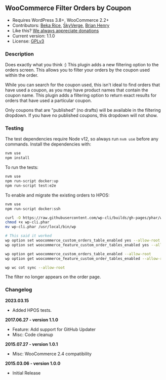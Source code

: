 ## WooCommerce Filter Orders by Coupon

 - Requires WordPress 3.8+, WooCommerce 2.2+
 - Contributors: [Beka Rice](http://github.com/bekarice), [SkyVerge](http://github.com/skyverge/), [Brian Henry](https://BrianHenry.ie)
 - Like this? [We always appreciate donations](https://www.paypal.com/cgi-bin/webscr?cmd=_xclick&business=paypal@skyverge.com&item_name=Donation+for+WooCommerce+Filter+Orders)
 - Current version: 1.1.0
 - License: [GPLv3](http://www.gnu.org/licenses/gpl-3.0.html)
 
### Description
 
Does exactly what you think :) This plugin adds a new filtering option to the orders screen. This allows you to filter your orders by the coupon used within the order.

While you can search for the coupon used, this isn't ideal to find orders that have used a coupon, as you may have product names that contain the coupon name. This plugin adds a filtering option to return exact results for orders that have used a particular coupon.

Only coupons that are "published" (no drafts) will be available in the filtering dropdown.  If you have no published coupons, this dropdown will not show.

### Testing

The test dependencies require Node v12, so always run `nvm use` before any commands. Install the dependencies with:

```bash
nvm use
npm install
```

To run the tests:

```bash
nvm use
npm run-script docker:up
npm run-script test:e2e
```

To enable and migrate the existing orders to HPOS:

```bash
nvm use
npm run-script docker:ssh

curl -O https://raw.githubusercontent.com/wp-cli/builds/gh-pages/phar/wp-cli.phar
chmod +x wp-cli.phar
mv wp-cli.phar /usr/local/bin/wp

# This said it worked
wp option set woocommerce_custom_orders_table_enabled yes --allow-root
wp option set woocommerce_feature_custom_order_tables_enabled yes --allow-root

wp option get woocommerce_custom_orders_table_enabled --allow-root
wp option get woocommerce_feature_custom_order_tables_enabled --allow-root

wp wc cot sync --allow-root
```

The filter no longer appears on the order page.

### Changelog

**2023.03.15**

* Added HPOS tests.

**2017.06.27 - version 1.1.0**
 * Feature: Add support for GitHub Updater
 * Misc: Code cleanup

**2015.07.27 - version 1.0.1**
 * Misc: WooCommerce 2.4 compatibility

**2015.03.06 - version 1.0.0**
 * Initial Release
